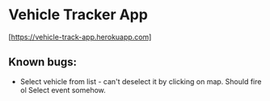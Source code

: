 # Vehicle Tracker App
[https://vehicle-track-app.herokuapp.com]

## Known bugs:
* Select vehicle from list - can't deselect it by clicking on map. Should fire ol Select event somehow. 
